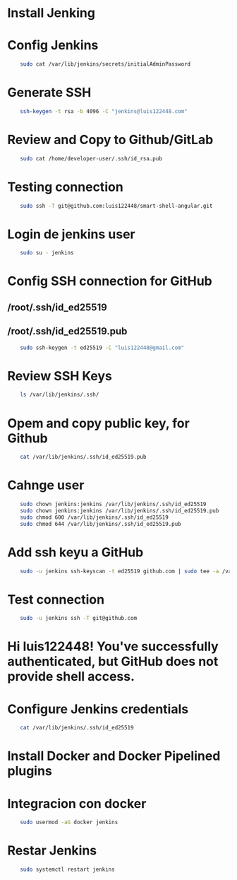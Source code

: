 # Install Jenking


# Config Jenkins

```bash
    sudo cat /var/lib/jenkins/secrets/initialAdminPassword
```

# Generate SSH

```bash
    ssh-keygen -t rsa -b 4096 -C "jenkins@luis122448.com"
```

# Review and Copy to Github/GitLab

```bash
    sudo cat /home/developer-user/.ssh/id_rsa.pub
```

# Testing connection

```bash
    sudo ssh -T git@github.com:luis122448/smart-shell-angular.git
```

# Login de jenkins user

```bash
    sudo su - jenkins
```

# Config SSH connection for GitHub
## /root/.ssh/id_ed25519
## /root/.ssh/id_ed25519.pub

```bash
    sudo ssh-keygen -t ed25519 -C "luis122448@gmail.com"
```

# Review SSH Keys

```bash
    ls /var/lib/jenkins/.ssh/
```

# Opem and copy public key, for Github

```bash
    cat /var/lib/jenkins/.ssh/id_ed25519.pub
```

# Cahnge user

```bash
    sudo chown jenkins:jenkins /var/lib/jenkins/.ssh/id_ed25519
    sudo chown jenkins:jenkins /var/lib/jenkins/.ssh/id_ed25519.pub
    sudo chmod 600 /var/lib/jenkins/.ssh/id_ed25519
    sudo chmod 644 /var/lib/jenkins/.ssh/id_ed25519.pub
```

# Add ssh keyu a GitHub

```bash
    sudo -u jenkins ssh-keyscan -t ed25519 github.com | sudo tee -a /var/lib/jenkins/.ssh/known_hosts
```

# Test connection

```bash
    sudo -u jenkins ssh -T git@github.com
```
# Hi luis122448! You've successfully authenticated, but GitHub does not provide shell access.


# Configure Jenkins credentials

```bash
    cat /var/lib/jenkins/.ssh/id_ed25519
```

# Install Docker and Docker Pipelined plugins


# Integracion con docker

```bash
    sudo usermod -aG docker jenkins
```

# Restar Jenkins

```bash
    sudo systemctl restart jenkins
```